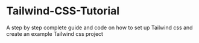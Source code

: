 # Tailwind-CSS-Tutorial
A step by step complete guide and code on how to set up Tailwind css and create an example Tailwind css project

